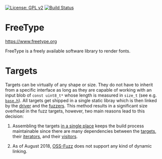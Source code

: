 [![License: GPL
v2](https://img.shields.io/badge/License-GPL%20v2-blue.svg)](https://www.gnu.org/licenses/old-licenses/gpl-2.0.en.html)
[![Build Status](https://travis-ci.org/freetype/freetype2-testing.svg?branch=master)](https://travis-ci.org/freetype/freetype2-testing)

# FreeType

https://www.freetype.org

FreeType is a freely available software library to render fonts.

# Targets

Targets can be virtually of any shape or size.  They do not have to inherit
from a specific interface as long as they are capable of working with an input
blob of `const uint8_t*` whose length is measured in `size_t` (see
e.g. [`base.h`](/fuzzing/src/targets/base.h#L64)).  All targets get shipped in
a single static libray which is then linked by the
[driver](fuzzing/src/driver) and the [fuzzers](/fuzzing/src/fuzzers).  This
method results in a significant size overhead in the fuzz targets, however,
two main reasons lead to this decision:

1. Assembling the targets [in a single
   place](/fuzzing/src/targets/CMakeLists.txt) keeps the build process
   maintainable since there are many dependencies between the
   [targets](/fuzzing/src/targets), their [iterators](/fuzzing/src/iterators),
   and their [visitors](/fuzzing/src/visitors).

2. As of August 2018, [OSS-Fuzz](https://github.com/google/oss-fuzz) does not
   support any kind of dynamic linking.
